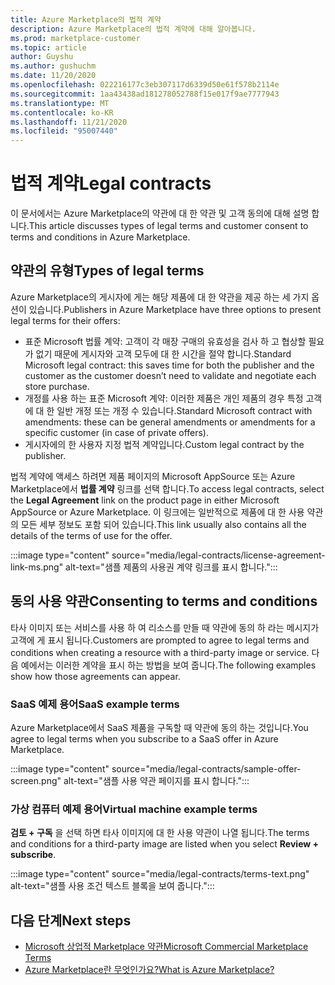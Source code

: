 ```yaml
---
title: Azure Marketplace의 법적 계약
description: Azure Marketplace의 법적 계약에 대해 알아봅니다.
ms.prod: marketplace-customer
ms.topic: article
author: Guyshu
ms.author: gushuchm
ms.date: 11/20/2020
ms.openlocfilehash: 022216177c3eb307117d6339d50e61f578b2114e
ms.sourcegitcommit: 1aa43438ad181278052788f15e017f9ae7777943
ms.translationtype: MT
ms.contentlocale: ko-KR
ms.lasthandoff: 11/21/2020
ms.locfileid: "95007440"
---
```

# <a name="legal-contracts"></a><span data-ttu-id="8d096-103">법적 계약</span><span class="sxs-lookup"><span data-stu-id="8d096-103">Legal contracts</span></span>

<span data-ttu-id="8d096-104">이 문서에서는 Azure Marketplace의 약관에 대 한 약관 및 고객 동의에 대해 설명 합니다.</span><span class="sxs-lookup"><span data-stu-id="8d096-104">This article discusses types of legal terms and customer consent to terms and conditions in Azure Marketplace.</span></span>

## <a name="types-of-legal-terms"></a><span data-ttu-id="8d096-105">약관의 유형</span><span class="sxs-lookup"><span data-stu-id="8d096-105">Types of legal terms</span></span>

<span data-ttu-id="8d096-106">Azure Marketplace의 게시자에 게는 해당 제품에 대 한 약관을 제공 하는 세 가지 옵션이 있습니다.</span><span class="sxs-lookup"><span data-stu-id="8d096-106">Publishers in Azure Marketplace have three options to present legal terms for their offers:</span></span>

- <span data-ttu-id="8d096-107">표준 Microsoft 법률 계약: 고객이 각 매장 구매의 유효성을 검사 하 고 협상할 필요가 없기 때문에 게시자와 고객 모두에 대 한 시간을 절약 합니다.</span><span class="sxs-lookup"><span data-stu-id="8d096-107">Standard Microsoft legal contract: this saves time for both the publisher and the customer as the customer doesn’t need to validate and negotiate each store purchase.</span></span>
- <span data-ttu-id="8d096-108">개정를 사용 하는 표준 Microsoft 계약: 이러한 제품은 개인 제품의 경우 특정 고객에 대 한 일반 개정 또는 개정 수 있습니다.</span><span class="sxs-lookup"><span data-stu-id="8d096-108">Standard Microsoft contract with amendments: these can be general amendments or amendments for a specific customer (in case of private offers).</span></span>
- <span data-ttu-id="8d096-109">게시자에의 한 사용자 지정 법적 계약입니다.</span><span class="sxs-lookup"><span data-stu-id="8d096-109">Custom legal contract by the publisher.</span></span>

<span data-ttu-id="8d096-110">법적 계약에 액세스 하려면 제품 페이지의 Microsoft AppSource 또는 Azure Marketplace에서 **법률 계약** 링크를 선택 합니다.</span><span class="sxs-lookup"><span data-stu-id="8d096-110">To access legal contracts, select the **Legal Agreement** link on the product page in either Microsoft AppSource or Azure Marketplace.</span></span> <span data-ttu-id="8d096-111">이 링크에는 일반적으로 제품에 대 한 사용 약관의 모든 세부 정보도 포함 되어 있습니다.</span><span class="sxs-lookup"><span data-stu-id="8d096-111">This link usually also contains all the details of the terms of use for the offer.</span></span>

:::image type="content" source="media/legal-contracts/license-agreement-link-ms.png" alt-text="샘플 제품의 사용권 계약 링크를 표시 합니다.":::

## <a name="consenting-to-terms-and-conditions"></a><span data-ttu-id="8d096-113">동의 사용 약관</span><span class="sxs-lookup"><span data-stu-id="8d096-113">Consenting to terms and conditions</span></span>

<span data-ttu-id="8d096-114">타사 이미지 또는 서비스를 사용 하 여 리소스를 만들 때 약관에 동의 하 라는 메시지가 고객에 게 표시 됩니다.</span><span class="sxs-lookup"><span data-stu-id="8d096-114">Customers are prompted to agree to legal terms and conditions when creating a resource with a third-party image or service.</span></span> <span data-ttu-id="8d096-115">다음 예에서는 이러한 계약을 표시 하는 방법을 보여 줍니다.</span><span class="sxs-lookup"><span data-stu-id="8d096-115">The following examples show how those agreements can appear.</span></span>

### <a name="saas-example-terms"></a><span data-ttu-id="8d096-116">SaaS 예제 용어</span><span class="sxs-lookup"><span data-stu-id="8d096-116">SaaS example terms</span></span>

<span data-ttu-id="8d096-117">Azure Marketplace에서 SaaS 제품을 구독할 때 약관에 동의 하는 것입니다.</span><span class="sxs-lookup"><span data-stu-id="8d096-117">You agree to legal terms when you subscribe to a SaaS offer in Azure Marketplace.</span></span>

:::image type="content" source="media/legal-contracts/sample-offer-screen.png" alt-text="샘플 사용 약관 페이지를 표시 합니다.":::

### <a name="virtual-machine-example-terms"></a><span data-ttu-id="8d096-119">가상 컴퓨터 예제 용어</span><span class="sxs-lookup"><span data-stu-id="8d096-119">Virtual machine example terms</span></span>

<span data-ttu-id="8d096-120">**검토 + 구독** 을 선택 하면 타사 이미지에 대 한 사용 약관이 나열 됩니다.</span><span class="sxs-lookup"><span data-stu-id="8d096-120">The terms and conditions for a third-party image are listed when you select **Review + subscribe**.</span></span>

:::image type="content" source="media/legal-contracts/terms-text.png" alt-text="샘플 사용 조건 텍스트 블록을 보여 줍니다.":::

## <a name="next-steps"></a><span data-ttu-id="8d096-122">다음 단계</span><span class="sxs-lookup"><span data-stu-id="8d096-122">Next steps</span></span>

- [<span data-ttu-id="8d096-123">Microsoft 상업적 Marketplace 약관</span><span class="sxs-lookup"><span data-stu-id="8d096-123">Microsoft Commercial Marketplace Terms</span></span>](https://azure.microsoft.com/support/legal/marketplace-terms/)
- [<span data-ttu-id="8d096-124">Azure Marketplace란 무엇인가요?</span><span class="sxs-lookup"><span data-stu-id="8d096-124">What is Azure Marketplace?</span></span>](azure-marketplace-overview.md) 
